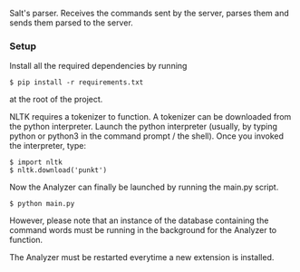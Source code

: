 Salt's parser.
Receives the commands sent by the server, parses them and sends them parsed to the server.

### Setup

Install all the required dependencies by running
```
$ pip install -r requirements.txt
```
at the root of the project.

NLTK requires a tokenizer to function.
A tokenizer can be downloaded from the python interpreter.
Launch the python interpreter (usually, by typing python or python3 in the command prompt / the shell).
Once you invoked the interpreter, type:
```
$ import nltk
$ nltk.download('punkt')
```


Now the Analyzer can finally be launched by running the main.py script.
```
$ python main.py
```
However, please note that an instance of the database containing the command words must be running in the background for the Analyzer to function.

The Analyzer must be restarted everytime a new extension is installed.
